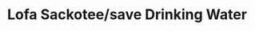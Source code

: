---
title: "Lofa Sackotee/save Drinking Water"
url: /zorzor/lofa-sackotee-save-drinking-water/
shop: Kiosk
---